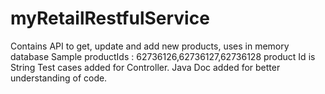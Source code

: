 # myRetailRestfulService
Contains API to get, update and add new products, uses in memory database
Sample productIds : 	62736126,62736127,62736128
product Id is String
Test cases added for Controller.
Java Doc added for better understanding of code.
